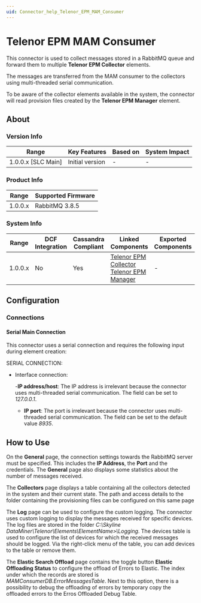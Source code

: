```yaml
---
uid: Connector_help_Telenor_EPM_MAM_Consumer
---
```


# Telenor EPM MAM Consumer

This connector is used to collect messages stored in a RabbitMQ queue and forward them to multiple **Telenor EPM Collector** elements.

The messages are transferred from the MAM consumer to the collectors using multi-threaded serial communication.

To be aware of the collector elements available in the system, the connector will read provision files created by the **Telenor EPM Manager** element.

## About

### Version Info

| **Range**            | **Key Features** | **Based on** | **System Impact** |
|----------------------|------------------|--------------|-------------------|
| 1.0.0.x \[SLC Main\] | Initial version  | \-           | \-                |

### Product Info

| **Range** | **Supported Firmware** |
|-----------|------------------------|
| 1.0.0.x   | RabbitMQ 3.8.5         |

### System Info

| **Range** | **DCF Integration** | **Cassandra Compliant** | **Linked Components**                                                                                                                     | **Exported Components** |
|-----------|---------------------|-------------------------|-------------------------------------------------------------------------------------------------------------------------------------------|-------------------------|
| 1.0.0.x   | No                  | Yes                     | [Telenor EPM Collector](xref:Connector_help_Telenor_EPM_Collector) [Telenor EPM Manager](xref:Connector_help_Telenor_EPM_Manager) | \-                      |

## Configuration

### Connections

#### Serial Main Connection

This connector uses a serial connection and requires the following input during element creation:

SERIAL CONNECTION:

- Interface connection:

  -**IP address/host**: The IP address is irrelevant because the connector uses multi-threaded serial communication. The field can be set to *127.0.0.1*.
  - **IP port**: The port is irrelevant because the connector uses multi-threaded serial communication. The field can be set to the default value *8935*.

## How to Use

On the **General** page, the connection settings towards the RabbitMQ server must be specified. This includes the **IP Address**, the **Port** and the credentials. The **General** page also displays some statistics about the number of messages received.

The **Collectors** page displays a table containing all the collectors detected in the system and their current state. The path and access details to the folder containing the provisioning files can be configured on this same page

The **Log** page can be used to configure the custom logging. The connector uses custom logging to display the messages received for specific devices. The log files are stored in the folder *C:\Skyline DataMiner\Telenor\Elements\\ElementName\>\Logging*. The devices table is used to configure the list of devices for which the received messages should be logged. Via the right-click menu of the table, you can add devices to the table or remove them.

The **Elastic Search Offload** page contains the toggle button **Elastic Offloading Status** to configure the offload of Errors to Elastic. The index under which the records are stored is *MAMConsumerDB.ErrorMessagesTable*. Next to this option, there is a possibility to debug the offloading of errors by temporary copy the offloaded errors to the Erros Offloaded Debug Table.

